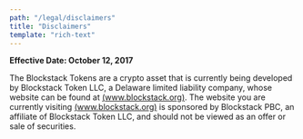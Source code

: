 ```yaml
---
path: "/legal/disclaimers"
title: "Disclaimers"
template: "rich-text"
---
```


**Effective Date: October 12, 2017**

The Blockstack Tokens are a crypto asset that is currently being developed by Blockstack Token LLC, a Delaware limited liability company, whose website can be found at [(www.blockstack.org)](www.blockstack.org). The website you are currently visiting [(www.blockstack.org)](www.blockstack.org) is sponsored by Blockstack PBC, an affiliate of Blockstack Token LLC, and should not be viewed as an offer or sale of securities.
